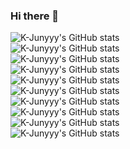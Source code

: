 ### Hi there 👋
![K-Junyyy's GitHub stats](https://github-readme-stats.vercel.app/api?username=K-Junyyy&show_icons=true&theme=dark)   
![K-Junyyy's GitHub stats](https://github-readme-stats.vercel.app/api?username=K-Junyyy&show_icons=true&theme=radical)  
![K-Junyyy's GitHub stats](https://github-readme-stats.vercel.app/api?username=K-Junyyy&show_icons=true&theme=merko)  
![K-Junyyy's GitHub stats](https://github-readme-stats.vercel.app/api?username=K-Junyyy&show_icons=true&theme=gruvbox)  
![K-Junyyy's GitHub stats](https://github-readme-stats.vercel.app/api?username=K-Junyyy&show_icons=true&theme=tokyonight)  
![K-Junyyy's GitHub stats](https://github-readme-stats.vercel.app/api?username=K-Junyyy&show_icons=true&theme=onedark)  
![K-Junyyy's GitHub stats](https://github-readme-stats.vercel.app/api?username=K-Junyyy&show_icons=true&theme=cobalt)  
![K-Junyyy's GitHub stats](https://github-readme-stats.vercel.app/api?username=K-Junyyy&show_icons=true&theme=synthwave)  
![K-Junyyy's GitHub stats](https://github-readme-stats.vercel.app/api?username=K-Junyyy&show_icons=true&theme=highcontrast)  
![K-Junyyy's GitHub stats](https://github-readme-stats.vercel.app/api?username=K-Junyyy&show_icons=true&theme=dracula)
<!--
**gytjd/gytjd** is a ✨ _special_ ✨ repository because its `README.md` (this file) appears on your GitHub profile.

Here are some ideas to get you started:

- 🔭 I’m currently working on ...
- 🌱 I’m currently learning ...
- 👯 I’m looking to collaborate on ...
- 🤔 I’m looking for help with ...
- 💬 Ask me about ...
- 📫 How to reach me: ...
- 😄 Pronouns: ...
- ⚡ Fun fact: ...
-->
